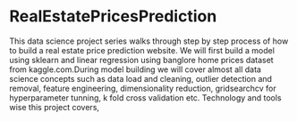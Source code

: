 # RealEstatePricesPrediction

This data science project series walks through step by step process of how to build a real estate price prediction website. We will first build a model using sklearn and linear regression using banglore home prices dataset from kaggle.com.During model building we will cover almost all data science concepts such as data load and cleaning, outlier detection and removal, feature engineering, dimensionality reduction, gridsearchcv for hyperparameter tunning, k fold cross validation etc. Technology and tools wise this project covers,


